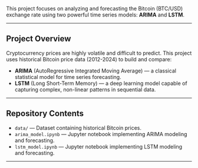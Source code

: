 This project focuses on analyzing and forecasting the Bitcoin (BTC/USD) exchange rate using two powerful time series models: **ARIMA** and **LSTM**.

---

## Project Overview

Cryptocurrency prices are highly volatile and difficult to predict. This project uses historical Bitcoin price data (2012-2024) to build and compare:

- **ARIMA** (AutoRegressive Integrated Moving Average) — a classical statistical model for time series forecasting.
- **LSTM** (Long Short-Term Memory) — a deep learning model capable of capturing complex, non-linear patterns in sequential data.

---

## Repository Contents

- `data/` — Dataset containing historical Bitcoin prices.
- `arima_model.ipynb` — Jupyter notebook implementing ARIMA modeling and forecasting.
- `lstm_model.ipynb` — Jupyter notebook implementing LSTM modeling and forecasting.
---

